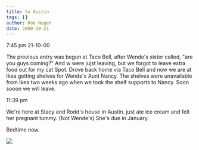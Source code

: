```yaml
---
title: to Austin
tags: []
author: Rob Nugen
date: 2000-10-21
---
```


<p class=date>7:45 pm 21-10-00

<p>The previous entry was begun at Taco Bell, after Wende's sister called,
"are you guys coming?"  And w were jujst leaving, but we forgot to leave
extra food out for my cat Spot.  Drove back home via Taco Bell and now we
are at Ikea getting shelves for Wende's Aunt Nancy.  The shelves were
unavailable from Ikea two weeks ago when we took the shelf supports to
Nancy.  Soon sooon we will leave.

<p class=date>11:39 pm

<p>We're here at Stacy and Rodd's house in Austin.  just ate ice cream and
felt her pregnant tummy.  (Not Wende's)  She's due in January.

<p>Bedtime now.

<p><img src="/images/rob/wL-ROB.gif">

